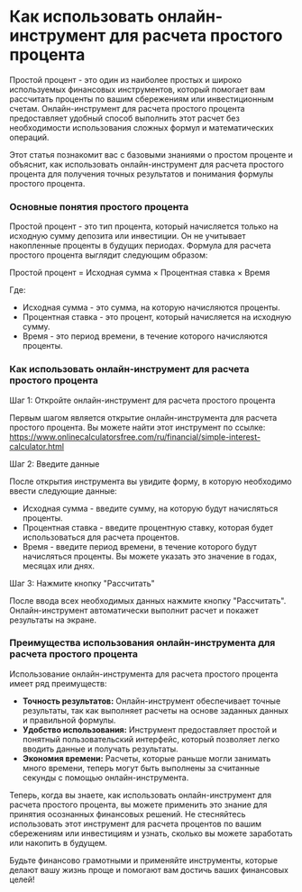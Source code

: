 Как использовать онлайн-инструмент для расчета простого процента
================================================================

Простой процент - это один из наиболее простых и широко используемых финансовых инструментов, который помогает вам рассчитать проценты по вашим сбережениям или инвестиционным счетам. Онлайн-инструмент для расчета простого процента предоставляет удобный способ выполнить этот расчет без необходимости использования сложных формул и математических операций.

Этот статья познакомит вас с базовыми знаниями о простом проценте и объяснит, как использовать онлайн-инструмент для расчета простого процента для получения точных результатов и понимания формулы простого процента.

### Основные понятия простого процента

Простой процент - это тип процента, который начисляется только на исходную сумму депозита или инвестиции. Он не учитывает накопленные проценты в будущих периодах. Формула для расчета простого процента выглядит следующим образом:

Простой процент = Исходная сумма × Процентная ставка × Время

Где:

- Исходная сумма - это сумма, на которую начисляются проценты.
- Процентная ставка - это процент, который начисляется на исходную сумму.
- Время - это период времени, в течение которого начисляются проценты.

### Как использовать онлайн-инструмент для расчета простого процента

Шаг 1: Откройте онлайн-инструмент для расчета простого процента

Первым шагом является открытие онлайн-инструмента для расчета простого процента. Вы можете найти этот инструмент по ссылке: <https://www.onlinecalculatorsfree.com/ru/financial/simple-interest-calculator.html>

Шаг 2: Введите данные

После открытия инструмента вы увидите форму, в которую необходимо ввести следующие данные:

- Исходная сумма - введите сумму, на которую будут начисляться проценты.
- Процентная ставка - введите процентную ставку, которая будет использоваться для расчета процентов.
- Время - введите период времени, в течение которого будут начисляться проценты. Вы можете указать это значение в годах, месяцах или днях.

Шаг 3: Нажмите кнопку "Рассчитать"

После ввода всех необходимых данных нажмите кнопку "Рассчитать". Онлайн-инструмент автоматически выполнит расчет и покажет результаты на экране.

### Преимущества использования онлайн-инструмента для расчета простого процента

Использование онлайн-инструмента для расчета простого процента имеет ряд преимуществ:

- **Точность результатов:** Онлайн-инструмент обеспечивает точные результаты, так как выполняет расчеты на основе заданных данных и правильной формулы.
- **Удобство использования:** Инструмент предоставляет простой и понятный пользовательский интерфейс, который позволяет легко вводить данные и получать результаты.
- **Экономия времени:** Расчеты, которые раньше могли занимать много времени, теперь могут быть выполнены за считанные секунды с помощью онлайн-инструмента.

Теперь, когда вы знаете, как использовать онлайн-инструмент для расчета простого процента, вы можете применить это знание для принятия осознанных финансовых решений. Не стесняйтесь использовать этот инструмент для расчета процентов по вашим сбережениям или инвестициям и узнать, сколько вы можете заработать или накопить в будущем.

Будьте финансово грамотными и применяйте инструменты, которые делают вашу жизнь проще и помогают вам достичь ваших финансовых целей!